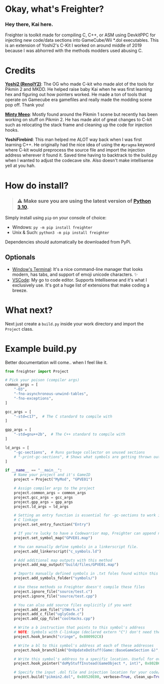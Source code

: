# Okay, what's Freighter?
### Hey there, Kai here.
Freighter is toolkit made for compiling C, C++, or ASM using DevkitPPC for injecting new code/data sections into GameCube/Wii \*.dol executables. This is an extension of Yoshi2's C-Kit I worked on around middle of 2019 because I was abhorred with the methods modders used abusing C.
# Credits
 **[Yoshi2 (RenolY2)](https://github.com/RenolY2)**: The OG who made C-kit who made alot of the tools for Pikmin 2 and MKDD. He helped raise baby Kai when he was first learning hex and figuring out how pointers worked. He made a ton of tools that operate on Gamecube era gamefiles and really made the modding scene pop off. Thank you!

**[Minty Meeo](https://github.com/Minty-Meeo)**: Mostly found around the Pikmin 1 scene but recently has been working on stuff on Pikmin 2. He has made alot of great changes to C-kit such as relocating the stack frame and cleaning up the code for injection hooks.

**YoshiFirebird**: This man helped me ALOT way back when I was first learning C++. He originally had the nice idea of using the `#pragma` keyword where C-kit would preprocess the source file and import the injection address wherever it found it. Saved time having to backtrack to the build.py when I wanted to adjust the codecave site. Also doesn't make intellisense yell at you hah.
# How do install?
> ### ⚠️  **Make sure you are using the latest version of [Python 3.10](https://www.python.org/downloads/).**

Simply install using `pip` on your console of choice:
* Windows: `py -m pip install freighter`
* Unix & Such: `python3 -m pip install freighter`

Dependencies should automatically be downloaded from PyPi.
## Optionals
* [Window's Terminal](https://github.com/microsoft/terminal): It's a nice command-line manager that looks modern, has tabs, and support of emoji unicode characters. ✨ 
* [VSCode](https://code.visualstudio.com/): My go to code editor. Supports Intellisense and it's what I exclusively use. It's got a huge list of extensions that make coding a breeze.

# What next?

Next just create a `build.py` inside your work directory and import the `Project` class.

# Example build.py

Better documentation will come.. when I feel like it.

```py
from freighter import Project

# Pick your poison (compiler args)
common_args = [
    "-O3",
    "-fno-asynchronous-unwind-tables",
    "-fno-exceptions",
]

gcc_args = [
    "-std=c17",  # The C standard to compile with
]

gpp_args = [
    "-std=gnu++2b",  # The C++ standard to compile with
]

ld_args = [
    "-gc-sections",  # Runs garbage collector on unused sections
    # "-print-gc-sections", # Shows what symbols are getting thrown out
]

if __name__ == "__main__":
    # Name your project and it's GameID
    project = Project("MyMod", "GPVE01")

    # Assign compiler args to the project
    project.common_args = common_args
    project.gcc_args = gcc_args
    project.gpp_args = gpp_args
    project.ld_args = ld_args

    # Setting an entry function is essential for -gc-sections to work it's magic. Make sure this function has
    # C linkage
    project.set_entry_function("Entry")

    # If you're lucky to have a Codewarrior map, Freighter can append new symbols for debugging in Dolphin
    project.set_symbol_map("GPVE01.map")

    # You can manually define symbols in a linkerscript file.
    project.add_linkerscript("c_symbols.ld")

    # Add additional map outputs with this method
    project.add_map_output("build/files/GPVE01.map")

    # Imports manually defined symbols in .txt foles found within this folder
    project.add_symbols_folder("symbols/")

    # Use these methods so Freighter doesn't compile these files
    project.ignore_file("source/test.c")
    project.ignore_file("source/test.cpp")

    # You can also add source files explicitly if you want
    project.add_asm_file("itWork.s")
    project.add_c_file("uglyCode.c")
    project.add_cpp_file("coolHacks.cpp")

    # Write a b instruction that points to this symbol's address
    # NOTE: Symbols with C-linkage (declared extern "C") don't need their parameters within ()
    project.hook_branch("cringe", 0x800992C8)

    # Write a bl to this symbol's address at each of these addresses
    project.hook_branchlink("OnUpdateDoStuff(Game::BaseGameSection &)", 0x80102040, 0x8036D7E8, 0x80387F74)

    # Write this symbol's address to a specific location. Useful for overriding vtable pointers.
    project.hook_pointer("doMyStuffInstead(GameObject *, int)", 0x802B6708)

    # Specify the input .dol file and injection location for your code/data
    project.build("pikmin2.dol", 0x80520E00, verbose=True, clean_up=True)
```
